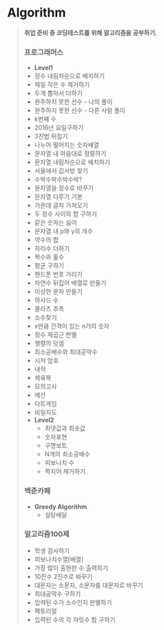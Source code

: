 # Algorithm

> **취업 준비 중 코딩테스트를 위해 알고리즘을 공부하기.**
>
> ### 프로그래머스
>
> -  **Level1**
>   - 정수 내림차순으로 배치하기
>   - 제일 작은 수 제거하기
>   - 두개 뽑아서 더하기
>   - 완주하지 못한 선수 - 나의 풀이
>   - 완주하지 못한 선수 - 다른 사람 풀이
>   - k번째 수
>   - 2016년 요일구하기
>   - 3진법 뒤집기
>   - 나누어 떨어지는 숫자배열
>   - 문자열 내 마음대로 정렬하기
>   - 문자열 내림차순으로 배치하기
>   - 서울에서 김서방 찾기
>   - 수박수박수박수박?
>   - 문자열을 정수로 바꾸기
>   - 문자열 다루기 기본
>   - 가운데 글자 가져오기
>   - 두 정수 사이의 합 구하기
>   - 같은 숫자는 싫어
>   - 문자열 내 p와 y의 개수
>   - 약수의 합
>   - 자리수 더하기
>   - 짝수와 홀수
>   - 평균 구하기
>   - 핸드폰 번호 가리기
>   - 자연수 뒤집어 배열로 만들기
>   - 이상한 문자 만들기
>   - 하샤드 수
>   - 콜라츠 추측
>   - 소수찾기
>   - x만큼 간격이 있는 n가의 숫자
>   - 정수 제곱근 판별
>   - 행렬의 덧셈
>   - 최소공배수와 최대공약수
>   - 시저 암호
>   - 내적
>   - 체육복
>   - 모의고사
>   - 예산
>   - 다트게임
>   - 비밀지도
> - **Level2**
>   - 최댓값과 최솟값
>   - 숫자표현
>   - 구명보트
>   - N개의 최소공배수
>   - 피보나치 수
>   - 짝지어 제거하기
>
> 
>
> 
>
> ### 백준카페
>
> - **Greedy Algorithm**
>   - 설탕배달
>
> 
>
> 
>
> ### 알고리즘100제
>
> - 학생 검사하기
> - 피보나치수열[배열]
> - 가장 많이 출현한 수 출력하기
> - 10진수 2진수로 바꾸기
> - 대문자는 소문자, 소문자를 대문자로 바꾸기
> - 최대공약수 구하기
> - 입력된 수가 소수인지 판별하기
> - 팩토리얼
> - 입력된 수의 각 자릿수 합 구하기

